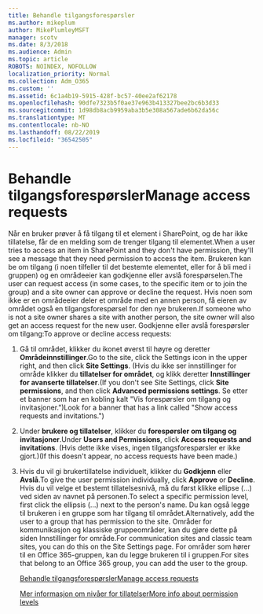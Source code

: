 ```yaml
---
title: Behandle tilgangsforespørsler
ms.author: mikeplum
author: MikePlumleyMSFT
manager: scotv
ms.date: 8/3/2018
ms.audience: Admin
ms.topic: article
ROBOTS: NOINDEX, NOFOLLOW
localization_priority: Normal
ms.collection: Adm_O365
ms.custom: ''
ms.assetid: 6c1a4b19-5915-428f-bc57-40ee2af62178
ms.openlocfilehash: 90dfe7323b5f0ae37e963b413327bee2bc6b3d33
ms.sourcegitcommit: 1d98db8acb9959aba3b5e308a567ade6b62da56c
ms.translationtype: MT
ms.contentlocale: nb-NO
ms.lasthandoff: 08/22/2019
ms.locfileid: "36542505"
---
```

# <a name="manage-access-requests"></a><span data-ttu-id="a76f4-102">Behandle tilgangsforespørsler</span><span class="sxs-lookup"><span data-stu-id="a76f4-102">Manage access requests</span></span>

<span data-ttu-id="a76f4-103">Når en bruker prøver å få tilgang til et element i SharePoint, og de har ikke tillatelse, får de en melding som de trenger tilgang til elementet.</span><span class="sxs-lookup"><span data-stu-id="a76f4-103">When a user tries to access an item in SharePoint and they don't have permission, they'll see a message that they need permission to access the item.</span></span> <span data-ttu-id="a76f4-104">Brukeren kan be om tilgang (i noen tilfeller til det bestemte elementet, eller for å bli med i gruppen) og en områdeeier kan godkjenne eller avslå forespørselen.</span><span class="sxs-lookup"><span data-stu-id="a76f4-104">The user can request access (in some cases, to the specific item or to join the group) and a site owner can approve or decline the request.</span></span> <span data-ttu-id="a76f4-105">Hvis noen som ikke er en områdeeier deler et område med en annen person, få eieren av området også en tilgangsforespørsel for den nye brukeren.</span><span class="sxs-lookup"><span data-stu-id="a76f4-105">If someone who is not a site owner shares a site with another person, the site owner will also get an access request for the new user.</span></span> <span data-ttu-id="a76f4-106">Godkjenne eller avslå forespørsler om tilgang:</span><span class="sxs-lookup"><span data-stu-id="a76f4-106">To approve or decline access requests:</span></span>
  
1. <span data-ttu-id="a76f4-107">Gå til området, klikker du ikonet øverst til høyre og deretter **Områdeinnstillinger**.</span><span class="sxs-lookup"><span data-stu-id="a76f4-107">Go to the site, click the Settings icon in the upper right, and then click **Site Settings**.</span></span> <span data-ttu-id="a76f4-108">(Hvis du ikke ser innstillinger for område klikker du **tillatelser for området**, og klikk deretter **Innstillinger for avanserte tillatelser**.</span><span class="sxs-lookup"><span data-stu-id="a76f4-108">(If you don't see Site Settings, click **Site permissions**, and then click **Advanced permissions settings**.</span></span> <span data-ttu-id="a76f4-109">Se etter et banner som har en kobling kalt "Vis forespørsler om tilgang og invitasjoner.")</span><span class="sxs-lookup"><span data-stu-id="a76f4-109">Look for a banner that has a link called "Show access requests and invitations.")</span></span>
    
2. <span data-ttu-id="a76f4-110">Under **brukere og tillatelser**, klikker du **forespørsler om tilgang og invitasjoner**.</span><span class="sxs-lookup"><span data-stu-id="a76f4-110">Under **Users and Permissions**, click **Access requests and invitations**.</span></span> <span data-ttu-id="a76f4-111">(Hvis dette ikke vises, ingen tilgangsforespørsler er ikke gjort.)</span><span class="sxs-lookup"><span data-stu-id="a76f4-111">(If this doesn't appear, no access requests have been made.)</span></span>
    
3. <span data-ttu-id="a76f4-112">Hvis du vil gi brukertillatelse individuelt, klikker du **Godkjenn** eller **Avslå**.</span><span class="sxs-lookup"><span data-stu-id="a76f4-112">To give the user permission individually, click **Approve** or **Decline**.</span></span> <span data-ttu-id="a76f4-113">Hvis du vil velge et bestemt tillatelsesnivå, må du først klikke ellipse (...) ved siden av navnet på personen.</span><span class="sxs-lookup"><span data-stu-id="a76f4-113">To select a specific permission level, first click the ellipsis (...) next to the person's name.</span></span> <span data-ttu-id="a76f4-114">Du kan også legge til brukeren i en gruppe som har tilgang til området.</span><span class="sxs-lookup"><span data-stu-id="a76f4-114">Alternatively, add the user to a group that has permission to the site.</span></span> <span data-ttu-id="a76f4-115">Områder for kommunikasjon og klassiske gruppeområder, kan du gjøre dette på siden Innstillinger for område.</span><span class="sxs-lookup"><span data-stu-id="a76f4-115">For communication sites and classic team sites, you can do this on the Site Settings page.</span></span> <span data-ttu-id="a76f4-116">For områder som hører til en Office 365-gruppen, kan du legge brukeren til i gruppen.</span><span class="sxs-lookup"><span data-stu-id="a76f4-116">For sites that belong to an Office 365 group, you can add the user to the group.</span></span>
    
    [<span data-ttu-id="a76f4-117">Behandle tilgangsforespørsler</span><span class="sxs-lookup"><span data-stu-id="a76f4-117">Manage access requests </span></span>](https://go.microsoft.com/fwlink/?linkid=2008747)
    
    [<span data-ttu-id="a76f4-118">Mer informasjon om nivåer for tillatelser</span><span class="sxs-lookup"><span data-stu-id="a76f4-118">More info about permission levels</span></span>](https://go.microsoft.com/fwlink/?linkid=867071)
    

